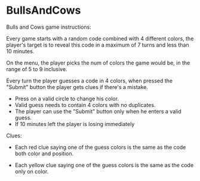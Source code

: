 # BullsAndCows

Bulls and Cows game instructions:

Every game starts with a random code combined with 4 different colors, the player's target is to reveal this code in a maximum of 7 turns and less than 10 minutes.

On the menu, the player picks the num of colors the game would be, in the range of 5 to 9 inclusive.

Every turn the player guesses a code in 4 colors, when pressed the "Submit" button the player gets clues if there's a mistake. 
* Press on a valid circle to change his color.
* Valid guess needs to contain 4 colors with no duplicates.
* The player can use the "Submit" button only when he enters a valid guess.
*  If 10 minutes left the player is losing immediately

Clues:

* Each red clue saying one of the guess colors is the same as the code both color and position.

* Each yellow clue saying one of the guess colors is the same as the code only on color.
